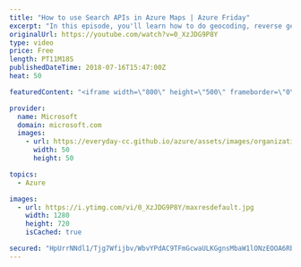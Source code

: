 ```yaml
---
title: "How to use Search APIs in Azure Maps | Azure Friday"
excerpt: "In this episode, you'll learn how to do geocoding, reverse geocoding, search for Points of Interest and see an example using the JavaScript map control. Julie Kohler joins Scott Hanselman to discuss the core set of search APIs available in Azure Maps.  For more information:  • Azure Maps product page"
originalUrl: https://youtube.com/watch?v=0_XzJDG9P8Y
type: video
price: Free
length: PT11M18S
publishedDateTime: 2018-07-16T15:47:00Z
heat: 50

featuredContent: "<iframe width=\"800\" height=\"500\" frameborder=\"0\" src=\"https://www.youtube.com/embed/0_XzJDG9P8Y\" allow=\"accelerometer; autoplay; encrypted-media; gyroscope; picture-in-picture\" allowfullscreen></iframe>"

provider:
  name: Microsoft
  domain: microsoft.com
  images:
    - url: https://everyday-cc.github.io/azure/assets/images/organizations/microsoft.com-50x50.jpg
      width: 50
      height: 50

topics:
  - Azure

images:
  - url: https://i.ytimg.com/vi/0_XzJDG9P8Y/maxresdefault.jpg
    width: 1280
    height: 720
    isCached: true

secured: "HpUrrNNdl1/Tjg7Wfijbv/WbvYPdAC9TFmGcwaULKGgnsMbaW1lONzEOOA6RbkQJD7uVZd0YK4XmIIqoLf9MjBirUt76UkXJWJisdq1hkwhg+Gz7hulIwrAqQtFdv1ppMuESJSfaz20HZj1ue1iX9r0ppzA4Y8gEvP3NWW8gZzGtBWkVo1vPUayQm6SnFB3xl097Msl3mes0ux8+63LLmPS6RIpEROU06hs2piIVqzsJrlm6AB7tHt51bM25rSOIfvfwKfyzdrNUN13JP0Hhj8GfNsZYyEExHBK/RD59lJnKaQ+kv7kazgbZL15mNuFP5jEl240ZDjoXJe+z5mCe0v+i0LujqmC4uXnFJSmMDYUmgNFDsLG102+0L0tAqdQjMrRg+sElauoP8r/PRJFpXF73pqcx+GKs6ee8HjAokrk=;pk2bDoY94IRCmthVj4bT6w=="
---
```


